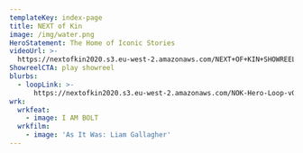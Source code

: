 ```yaml
---
templateKey: index-page
title: NEXT of Kin
image: /img/water.png
HeroStatement: The Home of Iconic Stories
videoUrl: >-
  https://nextofkin2020.s3.eu-west-2.amazonaws.com/NEXT+OF+KIN+SHOWREEL+FINAL_1_1.mp4
ShowreelCTA: play showreel
blurbs:
  - loopLink: >-
      https://nextofkin2020.s3.eu-west-2.amazonaws.com/NOK-Hero-Loop-v02-sml_1BW.mp4
wrk:
  wrkfeat:
    - image: I AM BOLT
  wrkfilm:
    - image: 'As It Was: Liam Gallagher'
---
```


